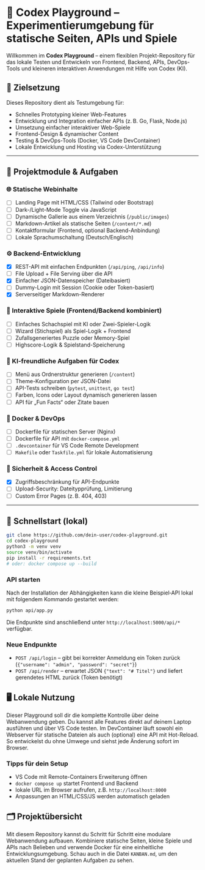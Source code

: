 # 🧪 Codex Playground – Experimentierumgebung für statische Seiten, APIs und Spiele

Willkommen im **Codex Playground** – einem flexiblen Projekt-Repository für das lokale Testen und Entwickeln von Frontend, Backend, APIs, DevOps-Tools und kleineren interaktiven Anwendungen mit Hilfe von Codex (KI).

## 📌 Zielsetzung

Dieses Repository dient als Testumgebung für:
- Schnelles Prototyping kleiner Web-Features
- Entwicklung und Integration einfacher APIs (z. B. Go, Flask, Node.js)
- Umsetzung einfacher interaktiver Web-Spiele
- Frontend-Design & dynamischer Content
- Testing & DevOps-Tools (Docker, VS Code DevContainer)
- Lokale Entwicklung und Hosting via Codex-Unterstützung

---

## 🔧 Projektmodule & Aufgaben

### 🌐 Statische Webinhalte
- [ ] Landing Page mit HTML/CSS (Tailwind oder Bootstrap)
- [ ] Dark-/Light-Mode Toggle via JavaScript
- [ ] Dynamische Gallerie aus einem Verzeichnis (`/public/images`)
- [ ] Markdown-Artikel als statische Seiten (`/content/*.md`)
- [ ] Kontaktformular (Frontend, optional Backend-Anbindung)
- [ ] Lokale Sprachumschaltung (Deutsch/Englisch)

### ⚙️ Backend-Entwicklung
- [x] REST-API mit einfachen Endpunkten (`/api/ping`, `/api/info`)
- [ ] File Upload + File Serving über die API
 - [x] Einfacher JSON-Datenspeicher (Dateibasiert)
- [ ] Dummy-Login mit Session (Cookie oder Token-basiert)
- [x] Serverseitiger Markdown-Renderer

### 🎲 Interaktive Spiele (Frontend/Backend kombiniert)
- [ ] Einfaches Schachspiel mit KI oder Zwei-Spieler-Logik
- [ ] Wizard (Stichspiel) als Spiel-Logik + Frontend
- [ ] Zufallsgeneriertes Puzzle oder Memory-Spiel
- [ ] Highscore-Logik & Spielstand-Speicherung

### 🧠 KI-freundliche Aufgaben für Codex
- [ ] Menü aus Ordnerstruktur generieren (`/content`)
- [ ] Theme-Konfiguration per JSON-Datei
- [ ] API-Tests schreiben (`pytest`, `unittest`, `go test`)
- [ ] Farben, Icons oder Layout dynamisch generieren lassen
- [ ] API für „Fun Facts“ oder Zitate bauen

### 🐳 Docker & DevOps
- [ ] Dockerfile für statischen Server (Nginx)
- [ ] Dockerfile für API mit `docker-compose.yml`
- [ ] `.devcontainer` für VS Code Remote Development
- [ ] `Makefile` oder `Taskfile.yml` für lokale Automatisierung

### 🔐 Sicherheit & Access Control
- [x] Zugriffsbeschränkung für API-Endpunkte
- [ ] Upload-Security: Dateitypprüfung, Limitierung
- [ ] Custom Error Pages (z. B. 404, 403)

---

## 🚀 Schnellstart (lokal)

```bash
git clone https://github.com/dein-user/codex-playground.git
cd codex-playground
python3 -m venv venv
source venv/bin/activate
pip install -r requirements.txt
# oder: docker compose up --build
```

### API starten

Nach der Installation der Abhängigkeiten kann die kleine Beispiel‑API
lokal mit folgendem Kommando gestartet werden:

```bash
python api/app.py
```

Die Endpunkte sind anschließend unter `http://localhost:5000/api/*` verfügbar.

### Neue Endpunkte

- `POST /api/login` – gibt bei korrekter Anmeldung ein Token zurück (`{"username": "admin", "password": "secret"}`)
- `POST /api/render` – erwartet JSON `{"text": "# Titel"}` und liefert gerendetes HTML zurück (Token benötigt)

## 🖥️ Lokale Nutzung

Dieser Playground soll dir die komplette Kontrolle über deine Webanwendung geben.
Du kannst alle Features direkt auf deinem Laptop ausführen und über VS Code testen.
Im DevContainer läuft sowohl ein Webserver für statische Dateien als auch
(optional) eine API mit Hot-Reload. So entwickelst du ohne Umwege und siehst jede
Änderung sofort im Browser.

### Tipps für dein Setup
- VS Code mit Remote-Containers Erweiterung öffnen
- `docker compose up` startet Frontend und Backend
- lokale URL im Browser aufrufen, z.B. `http://localhost:8000`
- Anpassungen an HTML/CSS/JS werden automatisch geladen

## 🗂️ Projektübersicht

Mit diesem Repository kannst du Schritt für Schritt eine modulare Webanwendung
aufbauen. Kombiniere statische Seiten, kleine Spiele und APIs nach Belieben und
verwende Docker für eine einheitliche Entwicklungsumgebung. Schau auch in die
Datei `KANBAN.md`, um den aktuellen Stand der geplanten Aufgaben zu sehen.
